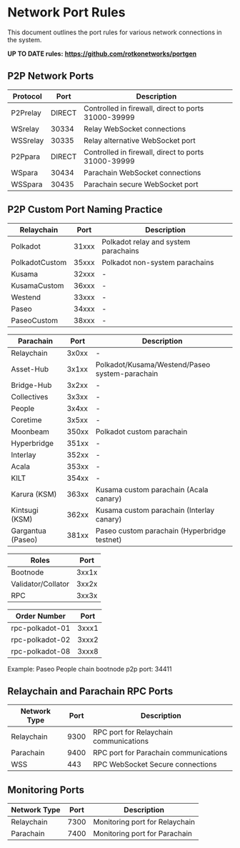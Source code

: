 # Network Port Rules

This document outlines the port rules for various network connections in the system.

**UP TO DATE rules:**
**https://github.com/rotkonetworks/portgen**

## P2P Network Ports

| Protocol | Port | Description |
| --- | --- | --- |
| P2Prelay | DIRECT | Controlled in firewall, direct to ports 31000-39999 |
| WSrelay | 30334 | Relay WebSocket connections |
| WSSrelay | 30335 | Relay alternative WebSocket port |
| P2Ppara | DIRECT | Controlled in firewall, direct to ports 31000-39999 |
| WSpara | 30434 | Parachain WebSocket connections |
| WSSpara | 30435 | Parachain secure WebSocket port |

## P2P Custom Port Naming Practice

| Relaychain | Port | Description |
| --- | --- | --- |
| Polkadot | 31xxx | Polkadot relay and system parachains |
| PolkadotCustom | 35xxx | Polkadot non-system parachains |
| Kusama | 32xxx | - |
| KusamaCustom | 36xxx | - |
| Westend | 33xxx | - |
| Paseo | 34xxx | - |
| PaseoCustom | 38xxx | - |

| Parachain | Port | Description |
| --- | --- | --- |
| Relaychain | 3x0xx | - |
| Asset-Hub | 3x1xx | Polkadot/Kusama/Westend/Paseo system-parachain |
| Bridge-Hub | 3x2xx | - |
| Collectives | 3x3xx | - |
| People | 3x4xx | - |
| Coretime | 3x5xx | - |
| Moonbeam | 350xx | Polkadot custom parachain |
| Hyperbridge | 351xx | - |
| Interlay | 352xx | - |
| Acala | 353xx | - |
| KILT | 354xx | - |
| Karura (KSM) | 363xx | Kusama custom parachain (Acala canary) |
| Kintsugi (KSM) | 362xx | Kusama custom parachain (Interlay canary) |
| Gargantua (Paseo) | 381xx | Paseo custom parachain (Hyperbridge testnet) |

| Roles | Port |
| --- | --- |
| Bootnode | 3xx1x |
| Validator/Collator | 3xx2x |
| RPC | 3xx3x |

| Order Number | Port |
| --- | --- |
| rpc-polkadot-01 | 3xxx1 |
| rpc-polkadot-02 | 3xxx2 |
| rpc-polkadot-08 | 3xxx8 |

Example:
Paseo People chain bootnode p2p port: 34411

## Relaychain and Parachain RPC Ports

| Network Type | Port | Description |
| --- | --- | --- |
| Relaychain | 9300 | RPC port for Relaychain communications |
| Parachain | 9400 | RPC port for Parachain communications |
| WSS | 443 | RPC WebSocket Secure connections |

## Monitoring Ports

| Network Type | Port | Description |
| --- | --- | --- |
| Relaychain | 7300 | Monitoring port for Relaychain |
| Parachain | 7400 | Monitoring port for Parachain |
